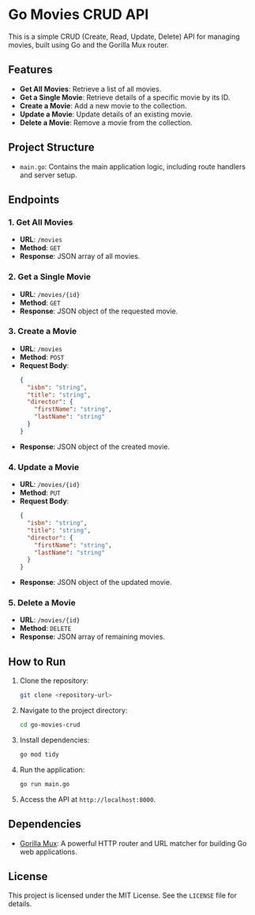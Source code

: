 # Go Movies CRUD API

This is a simple CRUD (Create, Read, Update, Delete) API for managing movies, built using Go and the Gorilla Mux router.

## Features

- **Get All Movies**: Retrieve a list of all movies.
- **Get a Single Movie**: Retrieve details of a specific movie by its ID.
- **Create a Movie**: Add a new movie to the collection.
- **Update a Movie**: Update details of an existing movie.
- **Delete a Movie**: Remove a movie from the collection.

## Project Structure

- `main.go`: Contains the main application logic, including route handlers and server setup.

## Endpoints

### 1. Get All Movies

- **URL**: `/movies`
- **Method**: `GET`
- **Response**: JSON array of all movies.

### 2. Get a Single Movie

- **URL**: `/movies/{id}`
- **Method**: `GET`
- **Response**: JSON object of the requested movie.

### 3. Create a Movie

- **URL**: `/movies`
- **Method**: `POST`
- **Request Body**:
  ```json
  {
    "isbn": "string",
    "title": "string",
    "director": {
      "firstName": "string",
      "lastName": "string"
    }
  }
  ```
- **Response**: JSON object of the created movie.

### 4. Update a Movie

- **URL**: `/movies/{id}`
- **Method**: `PUT`
- **Request Body**:
  ```json
  {
    "isbn": "string",
    "title": "string",
    "director": {
      "firstName": "string",
      "lastName": "string"
    }
  }
  ```
- **Response**: JSON object of the updated movie.

### 5. Delete a Movie

- **URL**: `/movies/{id}`
- **Method**: `DELETE`
- **Response**: JSON array of remaining movies.

## How to Run

1. Clone the repository:
   ```bash
   git clone <repository-url>
   ```
2. Navigate to the project directory:
   ```bash
   cd go-movies-crud
   ```
3. Install dependencies:
   ```bash
   go mod tidy
   ```
4. Run the application:
   ```bash
   go run main.go
   ```
5. Access the API at `http://localhost:8000`.

## Dependencies

- [Gorilla Mux](https://github.com/gorilla/mux): A powerful HTTP router and URL matcher for building Go web applications.

## License

This project is licensed under the MIT License. See the `LICENSE` file for details.
